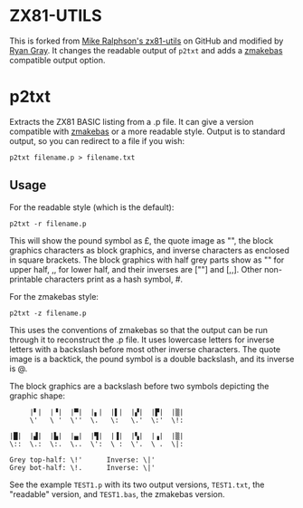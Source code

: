 # ZX81-UTILS

This is forked from [Mike Ralphson's zx81-utils](https://github.com/MikeRalphson/zx81-utils)
on GitHub and modified by [Ryan Gray](https://github.com/ryangray/zx81-utils).
It changes the readable output of `p2txt` and adds a [zmakebas](https://github.com/ryangray/zmakebas)
compatible output option.

# p2txt

Extracts the ZX81 BASIC listing from a .p file. It can give a version compatible
with [zmakebas]() or a more readable style. Output is to standard output, so you
can redirect to a file if you wish:

    p2txt filename.p > filename.txt

## Usage

For the readable style (which is the default):

    p2txt -r filename.p

This will show the pound symbol as £, the quote image as "", the block graphics 
characters as block graphics, and inverse characters as enclosed in square 
brackets. The block graphics with half grey parts show as \"" for upper half,
\,, for lower half, and their inverses are [""] and [,,]. Other non-printable
characters print as a hash symbol, #.

For the zmakebas style:

    p2txt -z filename.p

This uses the conventions of zmakebas so that the output can be run through it
to reconstruct the .p file. It uses lowercase letters for inverse letters with a 
backslash before most other inverse characters. The quote image is a backtick, 
the pound symbol is a double backslash, and its inverse is \@. 

The block graphics are a backslash before two symbols depicting the graphic shape:

         |▘|  |▝|  |▀|  |▖|  |▌|  |▞|  |▛|  |▒|
         \'   \ '  \''  \.   \:   \.'  \:'  \!:

    |█|  |▟|  |▙|  |▄|  |▜|  |▐|  |▚|  |▗|  |▒|
    \::  \.:  \:.  \..  \':  \ :  \'.  \ .  \|:

    Grey top-half: \!'      Inverse: \|'
    Grey bot-half: \!.      Inverse: \|'

See the example `TEST1.p` with its two output versions, `TEST1.txt`, the 
"readable" version, and `TEST1.bas`, the zmakebas version.
